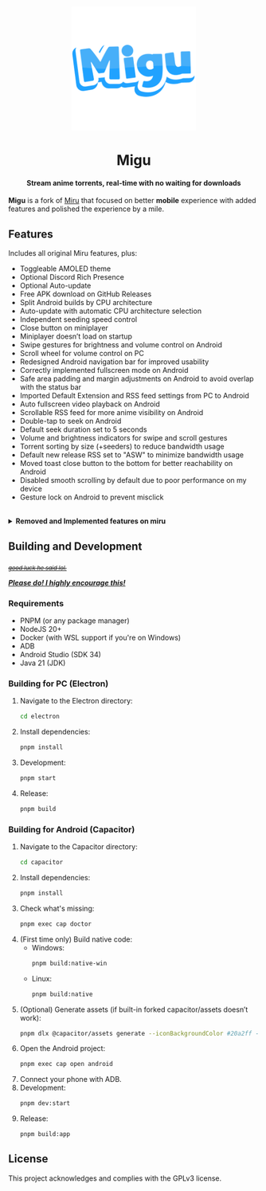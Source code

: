 <p align="center">
	<a href="https://github.com/NoCrypt/migu">
		<img src="./common/public/logo_filled.png" width="250">
	</a>
</p>
<h1 align="center"><b>Migu</b></h1>

<h4 align="center"><b>Stream anime torrents, real-time with no waiting for downloads</b></h4>

**Migu** is a fork of [Miru](https://github.com/ThaUnknown/miru/) that focused on better **mobile** experience with added features and polished the experience by a mile.

## **Features**

Includes all original Miru features, plus:

- Toggleable AMOLED theme
- Optional Discord Rich Presence
- Optional Auto-update
- Free APK download on GitHub Releases
- Split Android builds by CPU architecture
- Auto-update with automatic CPU architecture selection
- Independent seeding speed control
- Close button on miniplayer
- Miniplayer doesn’t load on startup
- Swipe gestures for brightness and volume control on Android
- Scroll wheel for volume control on PC
- Redesigned Android navigation bar for improved usability
- Correctly implemented fullscreen mode on Android
- Safe area padding and margin adjustments on Android to avoid overlap with the status bar
- Imported Default Extension and RSS feed settings from PC to Android
- Auto fullscreen video playback on Android
- Scrollable RSS feed for more anime visibility on Android
- Double-tap to seek on Android
- Default seek duration set to 5 seconds
- Volume and brightness indicators for swipe and scroll gestures
- Torrent sorting by size (+seeders) to reduce bandwidth usage
- Default new release RSS set to "ASW" to minimize bandwidth usage
- Moved toast close button to the bottom for better reachability on Android
- Disabled smooth scrolling by default due to poor performance on my device
- Gesture lock on Android to prevent misclick

<br>
<details>
<summary><b>Removed and Implemented features on miru</b></summary>

- Proper back button functionality on Android ([better implementation on miru](https://github.com/ThaUnknown/miru/commit/32d1d03d11b380249e1f01b4cbbcb2f22591c403))
- Double-click back button to exit (removed for now due to above)
- Customizable seek duration ([implemented on miru](https://github.com/ThaUnknown/miru/commit/246e713c6e0eb3522d91dea9ecd2e9e29676ccbc) **without PR's author**) [[PR](https://github.com/ThaUnknown/miru/pull/391)]
- Right click or long press on RSS Section will open the anime episode list ([implemented on miru](https://github.com/ThaUnknown/miru/commit/1d05a71b39f725d7e193c35041818fc9a3857ac5))
- Toggleable auto skip intro/outro ([implemented on miru](https://github.com/ThaUnknown/miru/commit/848726bd2397b857a7c6e954e27e50130dd86db8)) (**Possibly that's inspired by my commit since it includes indonesia langugage and using `:active` instead of `:hover`**)
- Home section re-ordering on android ([implemented on miru](https://github.com/ThaUnknown/miru/commit/a50b78590f2d024d5f2237edca44a1ed16d1aa2f)) (**Possibly that's [my commit](https://github.com/NoCrypt/migu/commit/2ff58ca5bbd3390baaf87ac7a20b042810b549d1)**)

<br>

> Hey ThaUnknown, It's fine if you want to commit features from this repo. But please if possible co-author the people who made said features. I genuinely kinda feel bad for the guy who [PR'ed](https://github.com/ThaUnknown/miru/pull/391) the Seek Duration on your repo.

</details>



## **Building and Development**

<sub>[~~*good luck he said lol.*~~](https://github.com/ThaUnknown/miru/#:~:text=Building%20and%20Development-,good%20luck,-Dependencies%3A)</sub>

<u>***Please do! I highly encourage this!***</u>

### Requirements
- PNPM (or any package manager)
- NodeJS 20+
- Docker (with WSL support if you're on Windows)
- ADB
- Android Studio (SDK 34)
- Java 21 (JDK)

### Building for PC (Electron)
1. Navigate to the Electron directory:
   ```bash
   cd electron
   ```
2. Install dependencies:
   ```bash
   pnpm install
   ```
3. Development:
   ```bash
   pnpm start
   ```
4. Release:
   ```bash
   pnpm build
   ```

### Building for Android (Capacitor)
1. Navigate to the Capacitor directory:
   ```bash
   cd capacitor
   ```
2. Install dependencies:
   ```bash
   pnpm install
   ```
3. Check what's missing:
   ```bash
   pnpm exec cap doctor
   ```
4. (First time only) Build native code:
   - Windows:
     ```bash
     pnpm build:native-win
     ```
   - Linux:
     ```bash
     pnpm build:native
     ```
5. (Optional) Generate assets (if built-in forked capacitor/assets doesn’t work):
   ```bash
   pnpm dlx @capacitor/assets generate --iconBackgroundColor #20a2ff --iconBackgroundColorDark #20a2ff --splashBackgroundColor #20a2ff --splashBackgroundColorDark #20a2ff --android
   ```
6. Open the Android project:
   ```bash
   pnpm exec cap open android
   ```
7. Connect your phone with ADB.
8. Development:
   ```bash
   pnpm dev:start
   ```
9. Release:
   ```bash
   pnpm build:app
   ```

## License

This project acknowledges and complies with the GPLv3 license.
